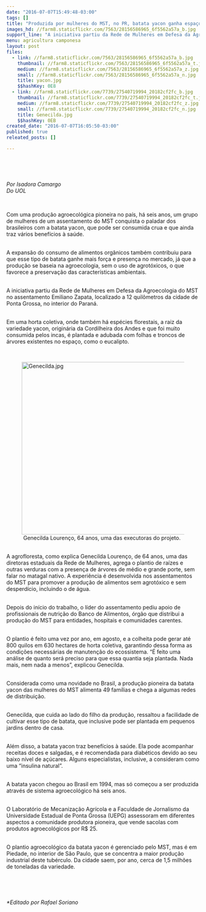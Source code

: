 ```yaml
---
date: "2016-07-07T15:49:48-03:00"
tags: []
title: "Produzida por mulheres do MST, no PR, batata yacon ganha espaço no Brasil"
images_hd: //farm8.staticflickr.com/7563/28156586965_6f5562a57a_b.jpg
support_line: "A iniciativa partiu da Rede de Mulheres em Defesa da Agroecologia do MST no assentamento Emiliano Zapata, localizado a 12 quilômetros da cidade de Ponta Grossa."
menu: agricultura camponesa
layout: post
files:
  - link: //farm8.staticflickr.com/7563/28156586965_6f5562a57a_b.jpg
    thumbnail: //farm8.staticflickr.com/7563/28156586965_6f5562a57a_t.jpg
    medium: //farm8.staticflickr.com/7563/28156586965_6f5562a57a_z.jpg
    small: //farm8.staticflickr.com/7563/28156586965_6f5562a57a_n.jpg
    title: yacon.jpg
    $$hashKey: 0E8
  - link: //farm8.staticflickr.com/7739/27540719994_20182cf2fc_b.jpg
    thumbnail: //farm8.staticflickr.com/7739/27540719994_20182cf2fc_t.jpg
    medium: //farm8.staticflickr.com/7739/27540719994_20182cf2fc_z.jpg
    small: //farm8.staticflickr.com/7739/27540719994_20182cf2fc_n.jpg
    title: Genecilda.jpg
    $$hashKey: 0EB
created_date: "2016-07-07T16:05:50-03:00"
published: true
releated_posts: []

---
```

<p>&nbsp;</p>

<p>&nbsp;</p>

<p><em>Por Isadora Camargo<br />
Do UOL</em></p>

<p>&nbsp;</p>

<p>Com uma produ&ccedil;&atilde;o agroecol&oacute;gica pioneira no pa&iacute;s, h&aacute; seis anos, um grupo de mulheres de um assentamento do MST conquista o paladar dos brasileiros com a batata yacon, que pode ser consumida crua e que ainda traz v&aacute;rios benef&iacute;cios &agrave; sa&uacute;de.</p>

<p><br />
A expans&atilde;o do consumo de alimentos org&acirc;nicos tamb&eacute;m contribuiu para que esse tipo de batata ganhe mais for&ccedil;a e presen&ccedil;a no mercado, j&aacute; que a produ&ccedil;&atilde;o se baseia na agroecologia, sem o uso de agrot&oacute;xicos, o que favorece a preserva&ccedil;&atilde;o das caracter&iacute;sticas ambientais.</p>

<p><br />
A iniciativa partiu da Rede de Mulheres em Defesa da Agroecologia do MST no assentamento Emiliano Zapata, localizado a 12 quil&ocirc;metros da cidade de Ponta Grossa, no interior do Paran&aacute;.</p>

<p><br />
Em uma horta coletiva, onde tamb&eacute;m h&aacute; esp&eacute;cies florestais, a raiz da variedade yacon, origin&aacute;ria da Cordilheira dos Andes e que foi muito consumida pelos incas, &eacute; plantada e adubada com folhas e troncos de &aacute;rvores existentes no espa&ccedil;o, como o eucalipto.</p>

<p>&nbsp;</p>

<figure class="image"><img alt="Genecilda.jpg" height="450" src="//farm8.staticflickr.com/7739/27540719994_20182cf2fc_b.jpg" width="600" />
<figcaption>&nbsp;Genecilda Louren&ccedil;o, 64 anos, uma das executoras do projeto.</figcaption>
</figure>

<p><br />
A agrofloresta, como explica Genecilda Louren&ccedil;o, de 64 anos, uma das diretoras estaduais da Rede de Mulheres, agrega o plantio de ra&iacute;zes e outras verduras com a presen&ccedil;a de &aacute;rvores de m&eacute;dio e grande porte, sem falar no matagal nativo. A experi&ecirc;ncia &eacute; desenvolvida nos assentamentos do MST para promover a produ&ccedil;&atilde;o de alimentos sem agrot&oacute;xico e sem desperd&iacute;cio, incluindo o de &aacute;gua.</p>

<p><br />
Depois do in&iacute;cio do trabalho, o l&iacute;der do assentamento pediu apoio de profissionais de nutri&ccedil;&atilde;o do Banco de Alimentos, &oacute;rg&atilde;o que distribui a produ&ccedil;&atilde;o do MST para entidades, hospitais e comunidades carentes.</p>

<p><br />
O plantio &eacute; feito uma vez por ano, em agosto, e a colheita pode gerar at&eacute; 800 quilos em 630 hectares de horta coletiva, garantindo dessa forma as condi&ccedil;&otilde;es necess&aacute;rias de manuten&ccedil;&atilde;o do ecossistema. &ldquo;&Eacute; feito uma an&aacute;lise de quanto ser&aacute; preciso para que essa quantia seja plantada. Nada mais, nem nada a menos&rdquo;, explicou Genecilda.</p>

<p><br />
Considerada como uma novidade no Brasil, a produ&ccedil;&atilde;o pioneira da batata yacon das mulheres do MST alimenta 49 fam&iacute;lias e chega a algumas redes de distribui&ccedil;&atilde;o.</p>

<p><br />
Genecilda, que cuida ao lado do filho da produ&ccedil;&atilde;o, ressaltou a facilidade de cultivar esse tipo de batata, que inclusive pode ser plantada em pequenos jardins dentro de casa.</p>

<p><br />
Al&eacute;m disso, a batata yacon traz benef&iacute;cios &agrave; sa&uacute;de. Ela pode acompanhar receitas doces e salgadas, e &eacute; recomendada para diab&eacute;ticos devido ao seu baixo n&iacute;vel de a&ccedil;&uacute;cares. Alguns especialistas, inclusive, a consideram como uma &ldquo;insulina natural&rdquo;.</p>

<p><br />
A batata yacon chegou ao Brasil em 1994, mas s&oacute; come&ccedil;ou a ser produzida atrav&eacute;s de sistema agroecol&oacute;gico h&aacute; seis anos.</p>

<p><br />
O Laborat&oacute;rio de Mecaniza&ccedil;&atilde;o Agr&iacute;cola e a Faculdade de Jornalismo da Universidade Estadual de Ponta Grossa (UEPG) assessoram em diferentes aspectos a comunidade produtora pioneira, que vende sacolas com produtos agroecol&oacute;gicos por R$ 25.</p>

<p><br />
O plantio agroecol&oacute;gico da batata yacon &eacute; gerenciado pelo MST, mas &eacute; em Piedade, no interior de S&atilde;o Paulo, que se concentra a maior produ&ccedil;&atilde;o industrial deste tub&eacute;rculo. Da cidade saem, por ano, cerca de 1,5 milh&otilde;es de toneladas da variedade.</p>

<p>&nbsp;</p>

<p>&nbsp;</p>

<p><em>*Editado por Rafael Soriano</em></p>
